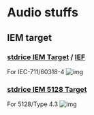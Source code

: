 # Audio stuffs

## IEM target
### [stdrice IEM Target](stdrice%20IEM%20Target.txt) / [IEF](stdrice%20IEM%20IEF%20Target.txt)
For IEC-711/60318-4
![img](https://files.catbox.moe/6ch72x.png)

### [stdrice IEM 5128 Target](stdrice%20IEM%205128%20Target.txt)
For 5128/Type 4.3
![img](https://files.catbox.moe/uwllma.png)

